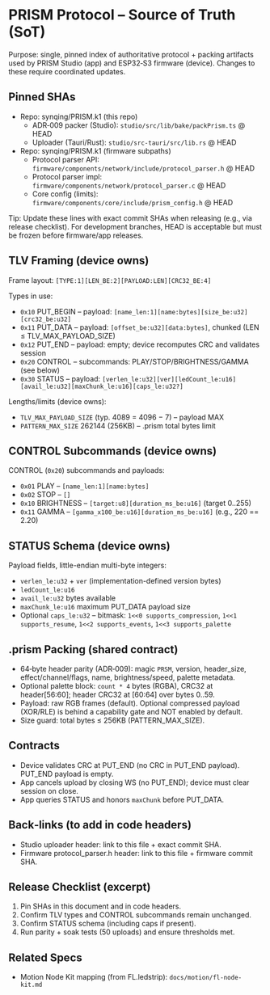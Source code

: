 # PRISM Protocol – Source of Truth (SoT)

Purpose: single, pinned index of authoritative protocol + packing artifacts used by PRISM Studio (app) and ESP32‑S3 firmware (device). Changes to these require coordinated updates.

## Pinned SHAs

- Repo: synqing/PRISM.k1 (this repo)
  - ADR‑009 packer (Studio): `studio/src/lib/bake/packPrism.ts` @ HEAD
  - Uploader (Tauri/Rust): `studio/src-tauri/src/lib.rs` @ HEAD
- Repo: synqing/PRISM.k1 (firmware subpaths)
  - Protocol parser API: `firmware/components/network/include/protocol_parser.h` @ HEAD
  - Protocol parser impl: `firmware/components/network/protocol_parser.c` @ HEAD
  - Core config (limits): `firmware/components/core/include/prism_config.h` @ HEAD

Tip: Update these lines with exact commit SHAs when releasing (e.g., via release checklist). For development branches, HEAD is acceptable but must be frozen before firmware/app releases.

## TLV Framing (device owns)

Frame layout: `[TYPE:1][LEN_BE:2][PAYLOAD:LEN][CRC32_BE:4]`

Types in use:
- `0x10` PUT_BEGIN – payload: `[name_len:1][name:bytes][size_be:u32][crc32_be:u32]`
- `0x11` PUT_DATA  – payload: `[offset_be:u32][data:bytes]`, chunked (LEN ≤ TLV_MAX_PAYLOAD_SIZE)
- `0x12` PUT_END   – payload: empty; device recomputes CRC and validates session
- `0x20` CONTROL   – subcommands: PLAY/STOP/BRIGHTNESS/GAMMA (see below)
- `0x30` STATUS    – payload: `[verlen_le:u32][ver][ledCount_le:u16][avail_le:u32][maxChunk_le:u16][caps_le:u32?]`

Lengths/limits (device owns):
- `TLV_MAX_PAYLOAD_SIZE` (typ. 4089 = 4096 − 7) – payload MAX
- `PATTERN_MAX_SIZE` 262144 (256KB) – .prism total bytes limit

## CONTROL Subcommands (device owns)

CONTROL (`0x20`) subcommands and payloads:
- `0x01` PLAY     – `[name_len:1][name:bytes]`
- `0x02` STOP     – `[]`
- `0x10` BRIGHTNESS – `[target:u8][duration_ms_be:u16]` (target 0..255)
- `0x11` GAMMA      – `[gamma_x100_be:u16][duration_ms_be:u16]` (e.g., 220 == 2.20)

## STATUS Schema (device owns)

Payload fields, little-endian multi-byte integers:
- `verlen_le:u32` + `ver` (implementation-defined version bytes)
- `ledCount_le:u16`
- `avail_le:u32` bytes available
- `maxChunk_le:u16` maximum PUT_DATA payload size
- Optional `caps_le:u32` – bitmask: `1<<0 supports_compression`, `1<<1 supports_resume`, `1<<2 supports_events`, `1<<3 supports_palette`

## .prism Packing (shared contract)

- 64‑byte header parity (ADR‑009): magic `PRSM`, version, header_size, effect/channel/flags, name, brightness/speed, palette metadata.
- Optional palette block: `count * 4` bytes (RGBA), CRC32 at header[56:60]; header CRC32 at [60:64] over bytes 0..59.
- Payload: raw RGB frames (default). Optional compressed payload (XOR/RLE) is behind a capability gate and NOT enabled by default.
- Size guard: total bytes ≤ 256KB (PATTERN_MAX_SIZE).

## Contracts

- Device validates CRC at PUT_END (no CRC in PUT_END payload). PUT_END payload is empty.
- App cancels upload by closing WS (no PUT_END); device must clear session on close.
- App queries STATUS and honors `maxChunk` before PUT_DATA.

## Back‑links (to add in code headers)

- Studio uploader header: link to this file + exact commit SHA.
- Firmware protocol_parser.h header: link to this file + firmware commit SHA.

## Release Checklist (excerpt)

1) Pin SHAs in this document and in code headers.
2) Confirm TLV types and CONTROL subcommands remain unchanged.
3) Confirm STATUS schema (including caps if present).
4) Run parity + soak tests (50 uploads) and ensure thresholds met.

## Related Specs

- Motion Node Kit mapping (from FL.ledstrip): `docs/motion/fl-node-kit.md`
